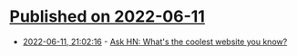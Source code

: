 # [Published on 2022-06-11](index.md)

* [2022-06-11, 21:02:16](https://news.ycombinator.com/item?id=31708366) - [Ask HN: What's the coolest website you know?](https://news.ycombinator.com/item?id=31708366)
